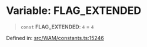 # Variable: FLAG\_EXTENDED

> `const` **FLAG\_EXTENDED**: `4` = `4`

Defined in: [src/WAM/constants.ts:15246](https://github.com/Fokusdotid/bail/blob/cf6cc85134e12081bc635cea02cc0eee74033a81/src/WAM/constants.ts#L15246)
